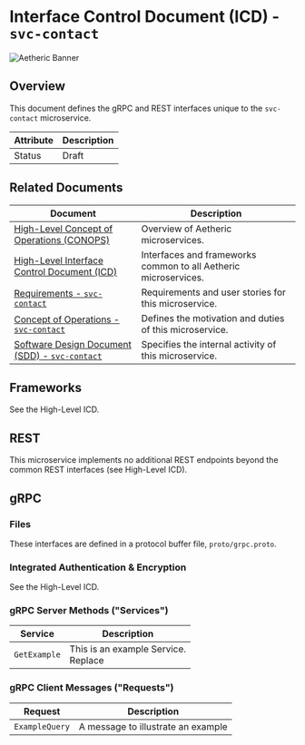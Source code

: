 # Interface Control Document (ICD) - `svc-contact`


![Aetheric Banner](https://github.com/aetheric-oss/.github/raw/main/assets/doc-banner.png)


## Overview

This document defines the gRPC and REST interfaces unique to the `svc-contact` microservice.

Attribute | Description
--- | ---
Status | Draft

## Related Documents

Document | Description
--- | ---
[High-Level Concept of Operations (CONOPS)](https://github.com/aetheric-oss/se-services/blob/develop/docs/conops.md) | Overview of Aetheric microservices.
[High-Level Interface Control Document (ICD)](https://github.com/aetheric-oss/se-services/blob/develop/docs/icd.md)  | Interfaces and frameworks common to all Aetheric microservices.
[Requirements - `svc-contact`](https://nocodb.arrowair.com/dashboard/#/nc/view/a2df942d-fcd7-47c0-9d8b-83b7df5698d1) | Requirements and user stories for this microservice.
[Concept of Operations - `svc-contact`](./conops.md) | Defines the motivation and duties of this microservice.
[Software Design Document (SDD) - `svc-contact`](./sdd.md) | Specifies the internal activity of this microservice.

## Frameworks

See the High-Level ICD.

## REST

This microservice implements no additional REST endpoints beyond the common REST interfaces (see High-Level ICD).

## gRPC

### Files

These interfaces are defined in a protocol buffer file, `proto/grpc.proto`.

### Integrated Authentication & Encryption

See the High-Level ICD.

### gRPC Server Methods ("Services")

| Service | Description |
| ---- | ---- |
| `GetExample` | This is an example Service.<br>Replace

### gRPC Client Messages ("Requests")

| Request | Description |
| ------    | ------- |
| `ExampleQuery` | A message to illustrate an example
